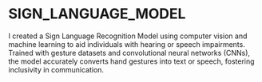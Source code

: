 # SIGN_LANGUAGE_MODEL
I created a Sign Language Recognition Model using computer vision and machine learning to aid individuals with hearing or speech impairments. Trained with gesture datasets and convolutional neural networks (CNNs), the model accurately converts hand gestures into text or speech, fostering inclusivity in communication.
